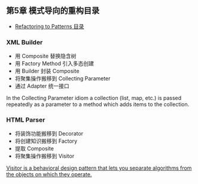 ## 第5章 模式导向的重构目录

- [Refactoring to Patterns 目录](./index.md)

### XML Builder

- 用 Composite 替换隐含树
- 用 Factory Method 引入多态创建
- 用 Builder 封装 Composite
- 将聚集操作搬移到 Collecting Parameter
- 通过 Adapter 统一接口


In the Collecting Parameter idiom a collection (list, map, etc.) is passed repeatedly as a parameter to a method which adds items to the collection.

### HTML Parser

- 将装饰功能搬移到 Decorator
- 将创建知识搬移到 Factory
- 提取 Composite
- 将聚集操作搬移到 Visitor

[Visitor is a behavioral design pattern that lets you separate algorithms from the objects on which they operate.](https://refactoring.guru/design-patterns/visitor)
